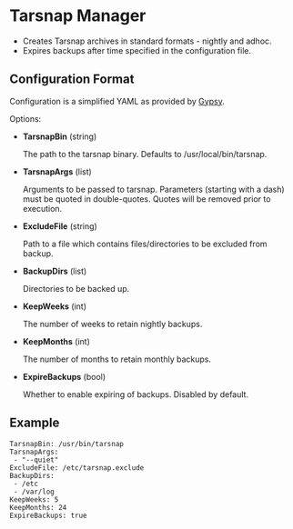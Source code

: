 Tarsnap Manager
===============

* Creates Tarsnap archives in standard formats - nightly and adhoc.
* Expires backups after time specified in the configuration file.

Configuration Format
--------------------

Configuration is a simplified YAML as provided by [Gypsy](https://github.com/kylelemons/go-gypsy).

Options:

* **TarsnapBin** (string)

  The path to the tarsnap binary. Defaults to /usr/local/bin/tarsnap.

* **TarsnapArgs** (list)

  Arguments to be passed to tarsnap. Parameters (starting with a dash) must be
  quoted in double-quotes. Quotes will be removed prior to execution.

* **ExcludeFile** (string)

  Path to a file which contains files/directories to be excluded from backup.

* **BackupDirs** (list)

  Directories to be backed up.

* **KeepWeeks** (int)

  The number of weeks to retain nightly backups.

* **KeepMonths** (int)

  The number of months to retain monthly backups.

* **ExpireBackups** (bool)

  Whether to enable expiring of backups. Disabled by default.

Example
-------

```
TarsnapBin: /usr/bin/tarsnap
TarsnapArgs:
 - "--quiet"
ExcludeFile: /etc/tarsnap.exclude
BackupDirs:
 - /etc
 - /var/log
KeepWeeks: 5
KeepMonths: 24
ExpireBackups: true
```
